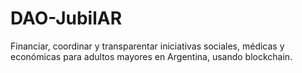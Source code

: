 # DAO-JubilAR
Financiar, coordinar y transparentar iniciativas sociales, médicas y económicas para adultos mayores en Argentina, usando blockchain.
